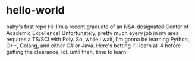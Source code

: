 # hello-world
baby's first repo
Hi! I'm a recent graduate of an NSA-designated Center of Academic Excellence!
Unfortunately, pretty much every job in my area requires a TS/SCI with Poly.
So, while I wait, I'm gonna be learning Python, C++, Golang, and either C# or Java.
Here's betting I'll learn all 4 before getting the clearance, lol.
until then, time to learn!
